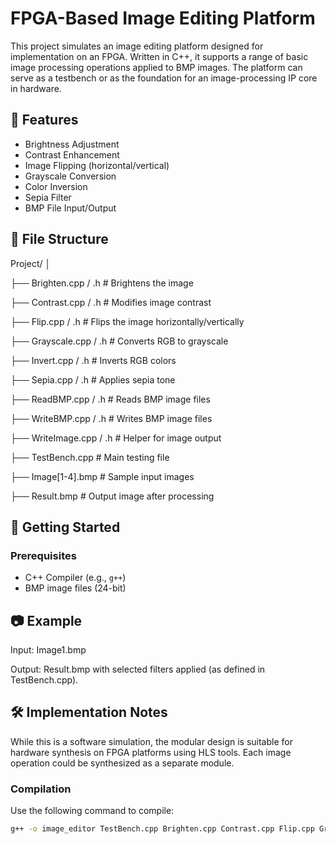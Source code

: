 # FPGA-Based Image Editing Platform

This project simulates an image editing platform designed for implementation on an FPGA. Written in C++, it supports a range of basic image processing operations applied to BMP images. The platform can serve as a testbench or as the foundation for an image-processing IP core in hardware.

## 🧰 Features

- Brightness Adjustment
- Contrast Enhancement
- Image Flipping (horizontal/vertical)
- Grayscale Conversion
- Color Inversion
- Sepia Filter
- BMP File Input/Output

## 📁 File Structure

Project/
│

├── Brighten.cpp / .h # Brightens the image

├── Contrast.cpp / .h # Modifies image contrast

├── Flip.cpp / .h # Flips the image horizontally/vertically

├── Grayscale.cpp / .h # Converts RGB to grayscale

├── Invert.cpp / .h # Inverts RGB colors

├── Sepia.cpp / .h # Applies sepia tone

├── ReadBMP.cpp / .h # Reads BMP image files

├── WriteBMP.cpp / .h # Writes BMP image files

├── WriteImage.cpp / .h # Helper for image output

├── TestBench.cpp # Main testing file

├── Image[1-4].bmp # Sample input images

├── Result.bmp # Output image after processing


## 🚀 Getting Started

### Prerequisites

- C++ Compiler (e.g., `g++`)
- BMP image files (24-bit)

## 📷 Example
Input: Image1.bmp

Output: Result.bmp with selected filters applied (as defined in TestBench.cpp).

## 🛠️ Implementation Notes
While this is a software simulation, the modular design is suitable for hardware synthesis on FPGA platforms using HLS tools. Each image operation could be synthesized as a separate module.

### Compilation

Use the following command to compile:

```bash
g++ -o image_editor TestBench.cpp Brighten.cpp Contrast.cpp Flip.cpp Grayscale.cpp Invert.cpp Sepia.cpp ReadBMP.cpp WriteBMP.cpp WriteImage.cpp

